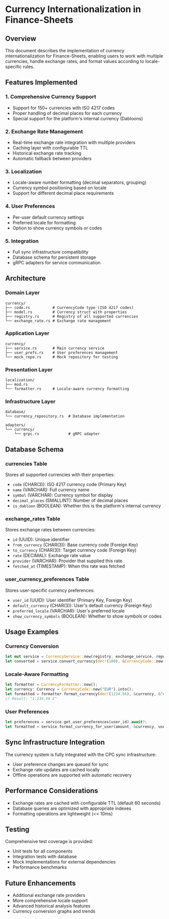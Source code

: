 # Currency Internationalization in Finance-Sheets

## Overview

This document describes the implementation of currency internationalization for Finance-Sheets, enabling users to work with multiple currencies, handle exchange rates, and format values according to locale-specific rules.

## Features Implemented

### 1. Comprehensive Currency Support
- Support for 150+ currencies with ISO 4217 codes
- Proper handling of decimal places for each currency
- Special support for the platform's internal currency (Dabloons)

### 2. Exchange Rate Management
- Real-time exchange rate integration with multiple providers
- Caching layer with configurable TTL
- Historical exchange rate tracking
- Automatic fallback between providers

### 3. Localization
- Locale-aware number formatting (decimal separators, grouping)
- Currency symbol positioning based on locale
- Support for different decimal place requirements

### 4. User Preferences
- Per-user default currency settings
- Preferred locale for formatting
- Option to show currency symbols or codes

### 5. Integration
- Full sync infrastructure compatibility
- Database schema for persistent storage
- gRPC adapters for service communication

## Architecture

### Domain Layer
```
currency/
├── code.rs          # CurrencyCode type (ISO 4217 codes)
├── model.rs         # Currency struct with properties
├── registry.rs      # Registry of all supported currencies
└── exchange_rate.rs # Exchange rate management
```

### Application Layer
```
currency/
├── service.rs       # Main currency service
├── user_prefs.rs    # User preferences management
└── mock_repo.rs     # Mock repository for testing
```

### Presentation Layer
```
localization/
├── mod.rs
└── formatter.rs     # Locale-aware currency formatting
```

### Infrastructure Layer
```
database/
└── currency_repository.rs  # Database implementation

adapters/
└── currency/
    └── grpc.rs             # gRPC adapter
```

## Database Schema

### currencies Table
Stores all supported currencies with their properties:
- `code` (CHAR(3)): ISO 4217 currency code (Primary Key)
- `name` (VARCHAR): Full currency name
- `symbol` (VARCHAR): Currency symbol for display
- `decimal_places` (SMALLINT): Number of decimal places
- `is_dabloon` (BOOLEAN): Whether this is the platform's internal currency

### exchange_rates Table
Stores exchange rates between currencies:
- `id` (UUID): Unique identifier
- `from_currency` (CHAR(3)): Base currency code (Foreign Key)
- `to_currency` (CHAR(3)): Target currency code (Foreign Key)
- `rate` (DECIMAL): Exchange rate value
- `provider` (VARCHAR): Provider that supplied this rate
- `fetched_at` (TIMESTAMP): When this rate was fetched

### user_currency_preferences Table
Stores user-specific currency preferences:
- `user_id` (UUID): User identifier (Primary Key, Foreign Key)
- `default_currency` (CHAR(3)): User's default currency (Foreign Key)
- `preferred_locale` (VARCHAR): User's preferred locale
- `show_currency_symbols` (BOOLEAN): Whether to show symbols or codes

## Usage Examples

### Currency Conversion
```rust
let mut service = CurrencyService::new(registry, exchange_service, repo);
let converted = service.convert_currency(dec!(100), &CurrencyCode::new("USD"), &CurrencyCode::new("EUR")).await?;
```

### Locale-Aware Formatting
```rust
let formatter = CurrencyFormatter::new();
let currency: Currency = CurrencyCode::new("EUR").into();
let formatted = formatter.format_currency(dec!(1234.56), &currency, &"de-DE".into());
// Result: "1.234,56 €"
```

### User Preferences
```rust
let preferences = service.get_user_preferences(user_id).await?;
let formatted = service.format_currency_for_user(amount, &currency, user_id).await?;
```

## Sync Infrastructure Integration

The currency system is fully integrated with the CPC sync infrastructure:
- User preference changes are queued for sync
- Exchange rate updates are cached locally
- Offline operations are supported with automatic recovery

## Performance Considerations

- Exchange rates are cached with configurable TTL (default 60 seconds)
- Database queries are optimized with appropriate indexes
- Formatting operations are lightweight (<< 10ms)

## Testing

Comprehensive test coverage is provided:
- Unit tests for all components
- Integration tests with database
- Mock implementations for external dependencies
- Performance benchmarks

## Future Enhancements

- Additional exchange rate providers
- More comprehensive locale support
- Advanced historical analysis features
- Currency conversion graphs and trends